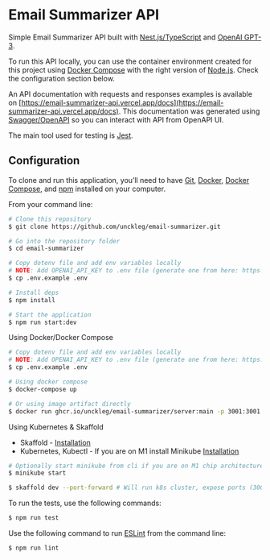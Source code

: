 # Email Summarizer API

Simple Email Summarizer API built with [Nest.js/TypeScript](https://nestjs.com/) and [OpenAI GPT-3](https://beta.openai.com/).

To run this API locally, you can use the container environment created for this project using [Docker Compose](https://docs.docker.com/compose/) with the right version of [Node.js](https://nodejs.org/en/). Check the configuration section below.

An API documentation with requests and responses examples is available on [https://email-summarizer-api.vercel.app/docs](https://email-summarizer-api.vercel.app/docs). This documentation was generated using [Swagger/OpenAPI](https://swagger.io/specification/) so you can interact with API from OpenAPI UI.

The main tool used for testing is [Jest](https://facebook.github.io/jest/).

## Configuration

To clone and run this application, you’ll need to have [Git](https://git-scm.com), [Docker](https://www.docker.com), [Docker Compose](https://docs.docker.com/compose), and [npm](https://www.npmjs.com) installed on your computer.

From your command line:

```bash
# Clone this repository
$ git clone https://github.com/unckleg/email-summarizer.git

# Go into the repository folder
$ cd email-summarizer

# Copy dotenv file and add env variables locally
# NOTE: Add OPENAI_API_KEY to .env file (generate one from here: https://beta.openai.com/account/api-keys)
$ cp .env.example .env 

# Install deps
$ npm install 

# Start the application 
$ npm run start:dev
```

Using Docker/Docker Compose
```bash
# Copy dotenv file and add env variables locally
# NOTE: Add OPENAI_API_KEY to .env file (generate one from here: https://beta.openai.com/account/api-keys)
$ cp .env.example .env 

# Using docker compose 
$ docker-compose up

# Or using image artifact directly
$ docker run ghcr.io/unckleg/email-summarizer/server:main -p 3001:3001
```

Using Kubernetes & Skaffold
- Skaffold - [Installation](https://skaffold.dev/docs/install/)
- Kubernetes, Kubectl - If you are on M1 install Minikube [Installation](https://minikube.sigs.k8s.io/docs/start/)

```bash
# Optionally start minikube from cli if you are on M1 chip architecture
$ minikube start

$ skaffold dev --port-forward # Will run k8s cluster, expose ports (3001) 
```

To run the tests, use the following commands:

```bash
$ npm run test
```

Use the following command to run [ESLint](https://eslint.org) from the command line:

```bash
$ npm run lint
```
